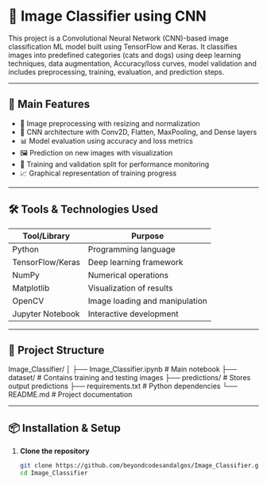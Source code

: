 
# 🧠 Image Classifier using CNN

This project is a Convolutional Neural Network (CNN)-based image classification ML model built using TensorFlow and Keras. It classifies images into predefined categories (cats and dogs) using deep learning techniques, data augmentation, Accuracy/loss curves, model validation and includes preprocessing, training, evaluation, and prediction steps.

---

## 🚀 Main Features

- 📁 Image preprocessing with resizing and normalization  
- 🧠 CNN architecture with Conv2D, Flatten, MaxPooling, and Dense layers  
- 📊 Model evaluation using accuracy and loss metrics  
- 🖼️ Prediction on new images with visualization  
- 🧪 Training and validation split for performance monitoring  
- 📈 Graphical representation of training progress  

---

## 🛠️ Tools & Technologies Used

| Tool/Library     | Purpose                          |
|------------------|----------------------------------|
| Python           | Programming language             |
| TensorFlow/Keras | Deep learning framework          |
| NumPy            | Numerical operations             |
| Matplotlib       | Visualization of results         |
| OpenCV           | Image loading and manipulation   |
| Jupyter Notebook | Interactive development          |

---

## 📁 Project Structure

Image_Classifier/
│
├── Image_Classifier.ipynb       # Main notebook
├── dataset/                     # Contains training and testing images
├── predictions/                 # Stores output predictions
├── requirements.txt             # Python dependencies
└── README.md                    # Project documentation

---

## 📦 Installation & Setup

1. **Clone the repository**
   ```bash
   git clone https://github.com/beyondcodesandalgos/Image_Classifier.git
   cd Image_Classifier
